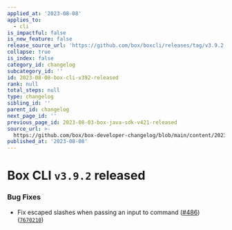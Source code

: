 ```yaml
---
applied_at: '2023-08-08'
applies_to:
  - cli
is_impactful: false
is_new_feature: false
release_source_url: 'https://github.com/box/boxcli/releases/tag/v3.9.2'
collapse: true
is_index: false
category_id: changelog
subcategory_id: ''
id: 2023-08-08-box-cli-v392-released
rank: null
total_steps: null
type: changelog
sibling_id: ''
parent_id: changelog
next_page_id: ''
previous_page_id: 2023-08-03-box-java-sdk-v421-released
source_url: >-
  https://github.com/box/box-developer-changelog/blob/main/content/2023/08-08-box-cli-v392-released.md
published_at: '2023-08-08'
---
```

# Box CLI `v3.9.2` released

### Bug Fixes

* Fix escaped slashes when passing an input to command ([#486][1]) ([`7670210`][2])

[1]: https://github.com/box/boxcli/issues/486

[2]: https://github.com/box/boxcli/commit/7670210ffb5c38cef8dd153e823029d5237080b6